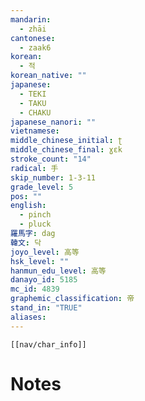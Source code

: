 ```yaml
---
mandarin:
  - zhāi
cantonese:
  - zaak6
korean:
  - 적
korean_native: ""
japanese:
  - TEKI
  - TAKU
  - CHAKU
japanese_nanori: ""
vietnamese:
middle_chinese_initial: ʈ
middle_chinese_final: ɣɛk
stroke_count: "14"
radical: 手
skip_number: 1-3-11
grade_level: 5
pos: ""
english:
  - pinch
  - pluck
羅馬字: dag
韓文: 닥
joyo_level: 高等
hsk_level: ""
hanmun_edu_level: 高等
danayo_id: 5185
mc_id: 4839
graphemic_classification: 帝
stand_in: "TRUE"
aliases:
---
```

```meta-bind-embed
[[nav/char_info]]
```

# Notes
